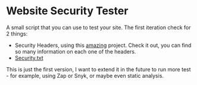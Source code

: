 # Website Security Tester
A small script that you can use to test your site.
The first iteration check for 2 things:
 - Security Headers, using this [amazing](https://github.com/koenbuyens/securityheaders) project. Check it out, you can find so many information on each one of the headers.
 - [Security.txt](https://securitytxt.org/)

 This is just the first version, I want to extend it in the future to run more test - for example, using Zap or Snyk, or maybe even static analysis. 